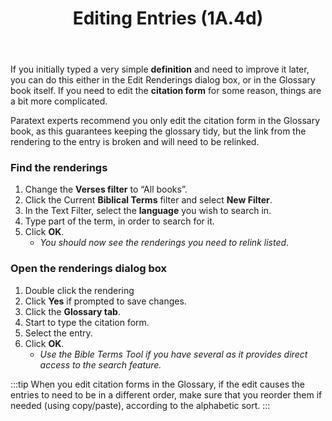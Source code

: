 ﻿---
title: Editing Entries (1A.4d)
---
If you initially typed a very simple **definition** and need to improve it later, you can do this either in the Edit Renderings dialog box, or in the Glossary book itself. If you need to edit the **citation form** for some reason, things are a bit more complicated.

Paratext experts recommend you only edit the citation form in the Glossary book, as this guarantees keeping the glossary tidy, but the link from the rendering to the entry is broken and will need to be relinked.

### Find the renderings

1.   Change the **Verses filter** to “All books”.
1.   Click the Current **Biblical Terms** filter and select **New Filter**.
1.   In the Text Filter, select the **language** you wish to search in.
1.   Type part of the term, in order to search for it.
1.   Click **OK**.  
      -  *You should now see the renderings you need to relink listed*.

### Open the renderings dialog box

1.   Double click the rendering
1.   Click **Yes** if prompted to save changes.
1.   Click the **Glossary tab**.
1.   Start to type the citation form.
1.   Select the entry.
1.   Click **OK**.
     -  *Use the Bible Terms Tool if you have several as it provides direct access to the search feature.*
  
:::tip
When you edit citation forms in the Glossary, if the edit causes the entries to need to be in a different order, make sure that you reorder them if needed (using copy/paste), according to the alphabetic sort.
:::